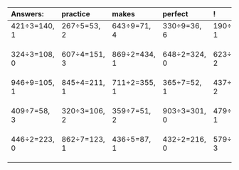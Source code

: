 | Answers: | practice | makes | perfect | ! |
| :--- | :--- | :--- | :--- | :--- |
| 421÷3=140, 1 | 267÷5=53, 2 | 643÷9=71, 4 | 330÷9=36, 6 | 190÷3=63, 1 | 
|   |   |   |   |   | 
|   |   |   |   |   | 
|   |   |   |   |   | 
| 324÷3=108, 0 | 607÷4=151, 3 | 869÷2=434, 1 | 648÷2=324, 0 | 623÷3=207, 2 | 
|   |   |   |   |   | 
|   |   |   |   |   | 
|   |   |   |   |   | 
| 946÷9=105, 1 | 845÷4=211, 1 | 711÷2=355, 1 | 365÷7=52, 1 | 437÷3=145, 2 | 
|   |   |   |   |   | 
|   |   |   |   |   | 
|   |   |   |   |   | 
| 409÷7=58, 3 | 320÷3=106, 2 | 359÷7=51, 2 | 903÷3=301, 0 | 479÷2=239, 1 | 
|   |   |   |   |   | 
|   |   |   |   |   | 
|   |   |   |   |   | 
| 446÷2=223, 0 | 862÷7=123, 1 | 436÷5=87, 1 | 432÷2=216, 0 | 579÷8=72, 3 | 
|   |   |   |   |   | 
|   |   |   |   |   | 
|   |   |   |   |   | 
